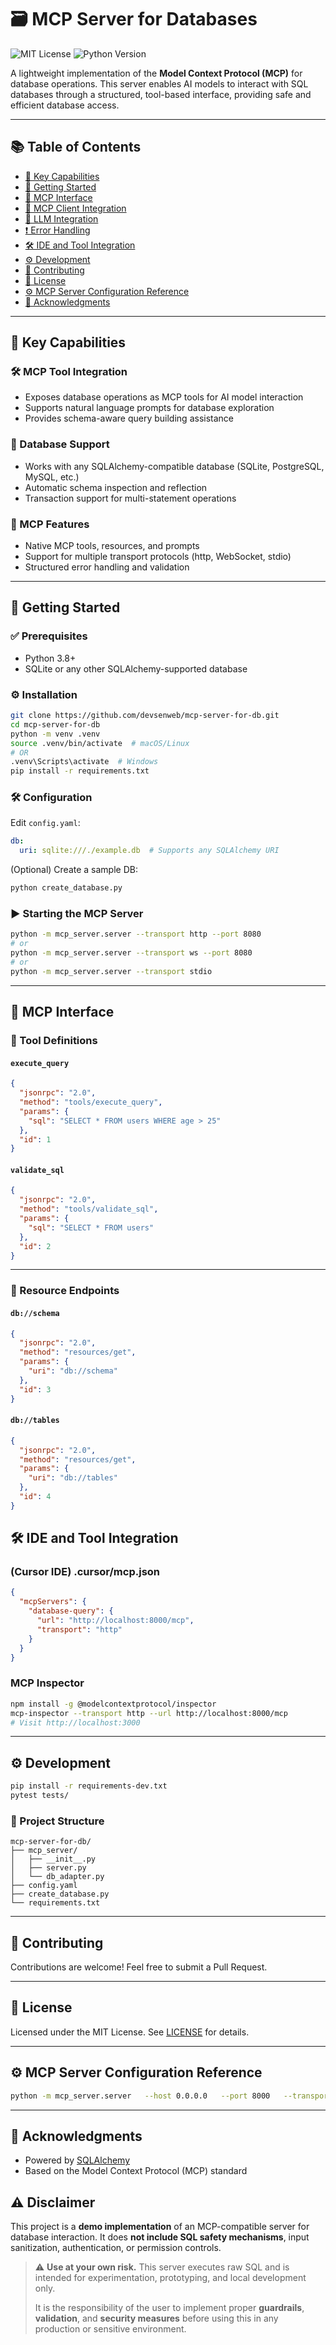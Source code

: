 
# 🗃️ MCP Server for Databases

![MIT License](https://img.shields.io/badge/license-MIT-blue.svg)
![Python Version](https://img.shields.io/badge/python-3.8%2B-blue.svg)

A lightweight implementation of the **Model Context Protocol (MCP)** for database operations. This server enables AI models to interact with SQL databases through a structured, tool-based interface, providing safe and efficient database access.

---

## 📚 Table of Contents

- [🚀 Key Capabilities](#-key-capabilities)
- [🔧 Getting Started](#-getting-started)
- [🧠 MCP Interface](#-mcp-interface)
- [🤖 MCP Client Integration](#-mcp-client-integration)
- [🧩 LLM Integration](#-llm-integration)
- [❗ Error Handling](#-error-handling)
- [🛠️ IDE and Tool Integration](#-ide-and-tool-integration)
- [⚙️ Development](#-development)
- [🤝 Contributing](#-contributing)
- [📄 License](#-license)
- [⚙️ MCP Server Configuration Reference](#-mcp-server-configuration-reference)
- [🙏 Acknowledgments](#-acknowledgments)

---

## 🚀 Key Capabilities

### 🛠️ MCP Tool Integration
- Exposes database operations as MCP tools for AI model interaction
- Supports natural language prompts for database exploration
- Provides schema-aware query building assistance

### 💾 Database Support
- Works with any SQLAlchemy-compatible database (SQLite, PostgreSQL, MySQL, etc.)
- Automatic schema inspection and reflection
- Transaction support for multi-statement operations

### 📡 MCP Features
- Native MCP tools, resources, and prompts
- Support for multiple transport protocols (http, WebSocket, stdio)
- Structured error handling and validation

---

## 🔧 Getting Started

### ✅ Prerequisites
- Python 3.8+
- SQLite or any other SQLAlchemy-supported database

### ⚙️ Installation

```bash
git clone https://github.com/devsenweb/mcp-server-for-db.git
cd mcp-server-for-db
python -m venv .venv
source .venv/bin/activate  # macOS/Linux
# OR
.venv\Scripts\activate  # Windows
pip install -r requirements.txt
```

### 🛠️ Configuration

Edit `config.yaml`:

```yaml
db:
  uri: sqlite:///./example.db  # Supports any SQLAlchemy URI
```

(Optional) Create a sample DB:

```bash
python create_database.py
```

### ▶️ Starting the MCP Server

```bash
python -m mcp_server.server --transport http --port 8080
# or
python -m mcp_server.server --transport ws --port 8080
# or
python -m mcp_server.server --transport stdio
```

---

## 🧠 MCP Interface

### 📌 Tool Definitions

#### `execute_query`
```json
{
  "jsonrpc": "2.0",
  "method": "tools/execute_query",
  "params": {
    "sql": "SELECT * FROM users WHERE age > 25"
  },
  "id": 1
}
```

#### `validate_sql`
```json
{
  "jsonrpc": "2.0",
  "method": "tools/validate_sql",
  "params": {
    "sql": "SELECT * FROM users"
  },
  "id": 2
}
```

---

### 📁 Resource Endpoints

#### `db://schema`
```json
{
  "jsonrpc": "2.0",
  "method": "resources/get",
  "params": {
    "uri": "db://schema"
  },
  "id": 3
}
```

#### `db://tables`
```json
{
  "jsonrpc": "2.0",
  "method": "resources/get",
  "params": {
    "uri": "db://tables"
  },
  "id": 4
}
```

## 🛠️ IDE and Tool Integration

### (Cursor IDE) .cursor/mcp.json
```json
{
  "mcpServers": {
    "database-query": {
      "url": "http://localhost:8000/mcp",
      "transport": "http"
    }
  }
}
```

### MCP Inspector
```bash
npm install -g @modelcontextprotocol/inspector
mcp-inspector --transport http --url http://localhost:8000/mcp
# Visit http://localhost:3000
```

---

## ⚙️ Development

```bash
pip install -r requirements-dev.txt
pytest tests/
```

### 📁 Project Structure

```
mcp-server-for-db/
├── mcp_server/
│   ├── __init__.py
│   ├── server.py
│   └── db_adapter.py
├── config.yaml
├── create_database.py
└── requirements.txt
```

---

## 🤝 Contributing

Contributions are welcome! Feel free to submit a Pull Request.

---

## 📄 License

Licensed under the MIT License. See [LICENSE](LICENSE) for details.

---

## ⚙️ MCP Server Configuration Reference

```bash
python -m mcp_server.server   --host 0.0.0.0   --port 8000   --transport http   --config ./config.yaml
```

---

## 🙏 Acknowledgments

- Powered by [SQLAlchemy](https://www.sqlalchemy.org/)
- Based on the Model Context Protocol (MCP) standard

## ⚠️ Disclaimer

This project is a **demo implementation** of an MCP-compatible server for database interaction. It does **not include SQL safety mechanisms**, input sanitization, authentication, or permission controls.

> ⚠️ **Use at your own risk.** This server executes raw SQL and is intended for experimentation, prototyping, and local development only.  
>  
> It is the responsibility of the user to implement proper **guardrails**, **validation**, and **security measures** before using this in any production or sensitive environment.
